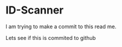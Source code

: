 # ID-Scanner

I am trying to make a commit to this read me. 


Lets see if this is commited to github

